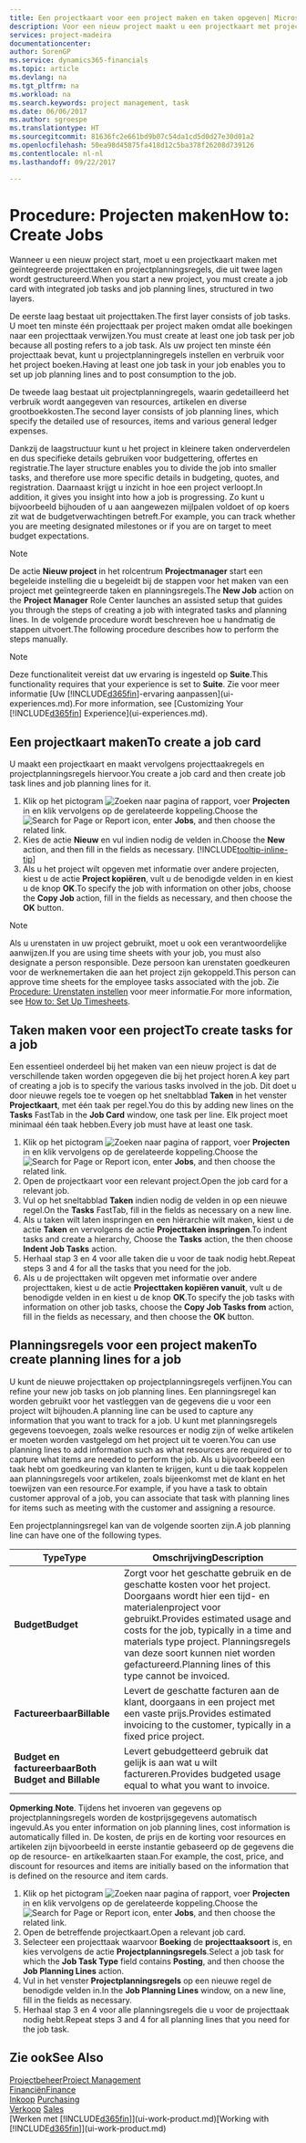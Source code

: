 ```yaml
---
title: Een projectkaart voor een project maken en taken opgeven| Microsoft Docs'
description: Voor een nieuw project maakt u een projectkaart met projecttaken en planningsregels om u te helpen voortgang en budgetten te beheren.
services: project-madeira
documentationcenter: 
author: SorenGP
ms.service: dynamics365-financials
ms.topic: article
ms.devlang: na
ms.tgt_pltfrm: na
ms.workload: na
ms.search.keywords: project management, task
ms.date: 06/06/2017
ms.author: sgroespe
ms.translationtype: HT
ms.sourcegitcommit: 81636fc2e661bd9b07c54da1cd5d0d27e30d01a2
ms.openlocfilehash: 50ea98d45875fa418d12c5ba378f26208d739126
ms.contentlocale: nl-nl
ms.lasthandoff: 09/22/2017

---
```

# <a name="how-to-create-jobs"></a><span data-ttu-id="0b83a-103">Procedure: Projecten maken</span><span class="sxs-lookup"><span data-stu-id="0b83a-103">How to: Create Jobs</span></span>
<span data-ttu-id="0b83a-104">Wanneer u een nieuw project start, moet u een projectkaart maken met geïntegreerde projecttaken en projectplanningsregels, die uit twee lagen wordt gestructureerd.</span><span class="sxs-lookup"><span data-stu-id="0b83a-104">When you start a new project, you must create a job card with integrated job tasks and job planning lines, structured in two layers.</span></span>  

<span data-ttu-id="0b83a-105">De eerste laag bestaat uit projecttaken.</span><span class="sxs-lookup"><span data-stu-id="0b83a-105">The first layer consists of job tasks.</span></span> <span data-ttu-id="0b83a-106">U moet ten minste één projecttaak per project maken omdat alle boekingen naar een projecttaak verwijzen.</span><span class="sxs-lookup"><span data-stu-id="0b83a-106">You must create at least one job task per job because all posting refers to a job task.</span></span> <span data-ttu-id="0b83a-107">Als uw project ten minste één projecttaak bevat, kunt u projectplanningregels instellen en verbruik voor het project boeken.</span><span class="sxs-lookup"><span data-stu-id="0b83a-107">Having at least one job task in your job enables you to set up job planning lines and to post consumption to the job.</span></span>

<span data-ttu-id="0b83a-108">De tweede laag bestaat uit projectplanningregels, waarin gedetailleerd het verbruik wordt aangegeven van resources, artikelen en diverse grootboekkosten.</span><span class="sxs-lookup"><span data-stu-id="0b83a-108">The second layer consists of job planning lines, which specify the detailed use of resources, items and various general ledger expenses.</span></span>

<span data-ttu-id="0b83a-109">Dankzij de laagstructuur kunt u het project in kleinere taken onderverdelen en dus specifieke details gebruiken voor budgettering, offertes en registratie.</span><span class="sxs-lookup"><span data-stu-id="0b83a-109">The layer structure enables you to divide the job into smaller tasks, and therefore use more specific details in budgeting, quotes, and registration.</span></span> <span data-ttu-id="0b83a-110">Daarnaast krijgt u inzicht in hoe een project verloopt.</span><span class="sxs-lookup"><span data-stu-id="0b83a-110">In addition, it gives you insight into how a job is progressing.</span></span> <span data-ttu-id="0b83a-111">Zo kunt u bijvoorbeeld bijhouden of u aan aangewezen mijlpalen voldoet of op koers zit wat de budgetverwachtingen betreft.</span><span class="sxs-lookup"><span data-stu-id="0b83a-111">For example, you can track whether you are meeting designated milestones or if you are on target to meet budget expectations.</span></span>

> [!NOTE]  
>   <span data-ttu-id="0b83a-112">De actie **Nieuw project** in het rolcentrum **Projectmanager** start een begeleide instelling die u begeleidt bij de stappen voor het maken van een project met geïntegreerde taken en planningsregels.</span><span class="sxs-lookup"><span data-stu-id="0b83a-112">The **New Job** action on the **Project Manager** Role Center launches an assisted setup that guides you through the steps of creating a job with integrated tasks and planning lines.</span></span> <span data-ttu-id="0b83a-113">In de volgende procedure wordt beschreven hoe u handmatig de stappen uitvoert.</span><span class="sxs-lookup"><span data-stu-id="0b83a-113">The following procedure describes how to perform the steps manually.</span></span>

> [!NOTE]  
>   <span data-ttu-id="0b83a-114">Deze functionaliteit vereist dat uw ervaring is ingesteld op **Suite**.</span><span class="sxs-lookup"><span data-stu-id="0b83a-114">This functionality requires that your experience is set to **Suite**.</span></span> <span data-ttu-id="0b83a-115">Zie voor meer informatie [Uw [!INCLUDE[d365fin](includes/d365fin_md.md)]-ervaring aanpassen](ui-experiences.md).</span><span class="sxs-lookup"><span data-stu-id="0b83a-115">For more information, see [Customizing Your [!INCLUDE[d365fin](includes/d365fin_md.md)] Experience](ui-experiences.md).</span></span>

## <a name="to-create-a-job-card"></a><span data-ttu-id="0b83a-116">Een projectkaart maken</span><span class="sxs-lookup"><span data-stu-id="0b83a-116">To create a job card</span></span>
<span data-ttu-id="0b83a-117">U maakt een projectkaart en maakt vervolgens projecttaakregels en projectplanningsregels hiervoor.</span><span class="sxs-lookup"><span data-stu-id="0b83a-117">You create a job card and then create job task lines and job planning lines for it.</span></span>

1. <span data-ttu-id="0b83a-118">Klik op het pictogram ![Zoeken naar pagina of rapport](media/ui-search/search_small.png "pictogram Zoeken naar pagina of rapport"), voer **Projecten** in en klik vervolgens op de gerelateerde koppeling.</span><span class="sxs-lookup"><span data-stu-id="0b83a-118">Choose the ![Search for Page or Report](media/ui-search/search_small.png "Search for Page or Report icon") icon, enter **Jobs**, and then choose the related link.</span></span>  
2. <span data-ttu-id="0b83a-119">Kies de actie **Nieuw** en vul indien nodig de velden in.</span><span class="sxs-lookup"><span data-stu-id="0b83a-119">Choose the **New** action, and then fill in the fields as necessary.</span></span> [!INCLUDE[tooltip-inline-tip](includes/tooltip-inline-tip_md.md)]
3. <span data-ttu-id="0b83a-120">Als u het project wilt opgeven met informatie over andere projecten, kiest u de actie **Project kopiëren**, vult u de benodigde velden in en kiest u de knop **OK**.</span><span class="sxs-lookup"><span data-stu-id="0b83a-120">To specify the job with information on other jobs, choose the **Copy Job** action, fill in the fields as necessary, and then choose the **OK** button.</span></span>

> [!NOTE]  
>   <span data-ttu-id="0b83a-121">Als u urenstaten in uw project gebruikt, moet u ook een verantwoordelijke aanwijzen.</span><span class="sxs-lookup"><span data-stu-id="0b83a-121">If you are using time sheets with your job, you must also designate a person responsible.</span></span> <span data-ttu-id="0b83a-122">Deze persoon kan urenstaten goedkeuren voor de werknemertaken die aan het project zijn gekoppeld.</span><span class="sxs-lookup"><span data-stu-id="0b83a-122">This person can approve time sheets for the employee tasks associated with the job.</span></span> <span data-ttu-id="0b83a-123">Zie [Procedure: Urenstaten instellen](projects-how-setup-time-sheets.md) voor meer informatie.</span><span class="sxs-lookup"><span data-stu-id="0b83a-123">For more information, see [How to: Set Up Timesheets](projects-how-setup-time-sheets.md).</span></span>

## <a name="to-create-tasks-for-a-job"></a><span data-ttu-id="0b83a-124">Taken maken voor een project</span><span class="sxs-lookup"><span data-stu-id="0b83a-124">To create tasks for a job</span></span>
<span data-ttu-id="0b83a-125">Een essentieel onderdeel bij het maken van een nieuw project is dat de verschillende taken worden opgegeven die bij het project horen.</span><span class="sxs-lookup"><span data-stu-id="0b83a-125">A key part of creating a job is to specify the various tasks involved in the job.</span></span> <span data-ttu-id="0b83a-126">Dit doet u door nieuwe regels toe te voegen op het sneltabblad **Taken** in het venster **Projectkaart**, met één taak per regel.</span><span class="sxs-lookup"><span data-stu-id="0b83a-126">You do this by adding new lines on the **Tasks** FastTab in the **Job Card** window, one task per line.</span></span> <span data-ttu-id="0b83a-127">Elk project moet minimaal één taak hebben.</span><span class="sxs-lookup"><span data-stu-id="0b83a-127">Every job must have at least one task.</span></span>

1. <span data-ttu-id="0b83a-128">Klik op het pictogram ![Zoeken naar pagina of rapport](media/ui-search/search_small.png "pictogram Zoeken naar pagina of rapport"), voer **Projecten** in en klik vervolgens op de gerelateerde koppeling.</span><span class="sxs-lookup"><span data-stu-id="0b83a-128">Choose the ![Search for Page or Report](media/ui-search/search_small.png "Search for Page or Report icon") icon, enter **Jobs**, and then choose the related link.</span></span>
2. <span data-ttu-id="0b83a-129">Open de projectkaart voor een relevant project.</span><span class="sxs-lookup"><span data-stu-id="0b83a-129">Open the job card for a relevant job.</span></span>
3. <span data-ttu-id="0b83a-130">Vul op het sneltabblad **Taken** indien nodig de velden in op een nieuwe regel.</span><span class="sxs-lookup"><span data-stu-id="0b83a-130">On the **Tasks** FastTab, fill in the fields as necessary on a new line.</span></span>
4. <span data-ttu-id="0b83a-131">Als u taken wilt laten inspringen en een hiërarchie wilt maken, kiest u de actie **Taken** en vervolgens de actie **Projecttaken inspringen**.</span><span class="sxs-lookup"><span data-stu-id="0b83a-131">To indent tasks and create a hierarchy, Choose the **Tasks** action, the then choose **Indent Job Tasks** action.</span></span>
5. <span data-ttu-id="0b83a-132">Herhaal stap 3 en 4 voor alle taken die u voor de taak nodig hebt.</span><span class="sxs-lookup"><span data-stu-id="0b83a-132">Repeat steps 3 and 4 for all the tasks that you need for the job.</span></span>
6. <span data-ttu-id="0b83a-133">Als u de projecttaken wilt opgeven met informatie over andere projecttaken, kiest u de actie **Projecttaken kopiëren vanuit**, vult u de benodigde velden in en kiest u de knop **OK**.</span><span class="sxs-lookup"><span data-stu-id="0b83a-133">To specify the job tasks with information on other job tasks, choose the **Copy Job Tasks from** action, fill in the fields as necessary, and then choose the **OK** button.</span></span>

## <a name="to-create-planning-lines-for-a-job"></a><span data-ttu-id="0b83a-134">Planningsregels voor een project maken</span><span class="sxs-lookup"><span data-stu-id="0b83a-134">To create planning lines for a job</span></span>
<span data-ttu-id="0b83a-135">U kunt de nieuwe projecttaken op projectplanningsregels verfijnen.</span><span class="sxs-lookup"><span data-stu-id="0b83a-135">You can refine your new job tasks on job planning lines.</span></span> <span data-ttu-id="0b83a-136">Een planningsregel kan worden gebruikt voor het vastleggen van de gegevens die u voor een project wilt bijhouden.</span><span class="sxs-lookup"><span data-stu-id="0b83a-136">A planning line can be used to capture any information that you want to track for a job.</span></span> <span data-ttu-id="0b83a-137">U kunt met planningsregels gegevens toevoegen, zoals welke resources er nodig zijn of welke artikelen er moeten worden vastgelegd om het project uit te voeren.</span><span class="sxs-lookup"><span data-stu-id="0b83a-137">You can use planning lines to add information such as what resources are required or to capture what items are needed to perform the job.</span></span> <span data-ttu-id="0b83a-138">Als u bijvoorbeeld een taak hebt om goedkeuring van klanten te krijgen, kunt u die taak koppelen aan planningsregels voor artikelen, zoals bijeenkomst met de klant en het toewijzen van een resource.</span><span class="sxs-lookup"><span data-stu-id="0b83a-138">For example, if you have a task to obtain customer approval of a job, you can associate that task with planning lines for items such as meeting with the customer and assigning a resource.</span></span>  

<span data-ttu-id="0b83a-139">Een projectplanningsregel kan van de volgende soorten zijn.</span><span class="sxs-lookup"><span data-stu-id="0b83a-139">A job planning line can have one of the following types.</span></span>  

| <span data-ttu-id="0b83a-140">Type</span><span class="sxs-lookup"><span data-stu-id="0b83a-140">Type</span></span> | <span data-ttu-id="0b83a-141">Omschrijving</span><span class="sxs-lookup"><span data-stu-id="0b83a-141">Description</span></span> |
| --- | --- |
| <span data-ttu-id="0b83a-142">**Budget**</span><span class="sxs-lookup"><span data-stu-id="0b83a-142">**Budget**</span></span> |<span data-ttu-id="0b83a-143">Zorgt voor het geschatte gebruik en de geschatte kosten voor het project. Doorgaans wordt hier een tijd- en materialenproject voor gebruikt.</span><span class="sxs-lookup"><span data-stu-id="0b83a-143">Provides estimated usage and costs for the job, typically in a time and materials type project.</span></span> <span data-ttu-id="0b83a-144">Planningsregels van deze soort kunnen niet worden gefactureerd.</span><span class="sxs-lookup"><span data-stu-id="0b83a-144">Planning lines of this type cannot be invoiced.</span></span> |
| <span data-ttu-id="0b83a-145">**Factureerbaar**</span><span class="sxs-lookup"><span data-stu-id="0b83a-145">**Billable**</span></span> |<span data-ttu-id="0b83a-146">Levert de geschatte facturen aan de klant, doorgaans in een project met een vaste prijs.</span><span class="sxs-lookup"><span data-stu-id="0b83a-146">Provides estimated invoicing to the customer, typically in a fixed price project.</span></span> |
| <span data-ttu-id="0b83a-147">**Budget en factureerbaar**</span><span class="sxs-lookup"><span data-stu-id="0b83a-147">**Both Budget and Billable**</span></span> |<span data-ttu-id="0b83a-148">Levert gebudgetteerd gebruik dat gelijk is aan wat u wilt factureren.</span><span class="sxs-lookup"><span data-stu-id="0b83a-148">Provides budgeted usage equal to what you want to invoice.</span></span> |

<span data-ttu-id="0b83a-149">**Opmerking**.</span><span class="sxs-lookup"><span data-stu-id="0b83a-149">**Note**.</span></span> <span data-ttu-id="0b83a-150">Tijdens het invoeren van gegevens op projectplanningsregels worden de kostprijsgegevens automatisch ingevuld.</span><span class="sxs-lookup"><span data-stu-id="0b83a-150">As you enter information on job planning lines, cost information is automatically filled in.</span></span> <span data-ttu-id="0b83a-151">De kosten, de prijs en de korting voor resources en artikelen zijn bijvoorbeeld in eerste instantie gebaseerd op de gegevens die op de resource- en artikelkaarten staan.</span><span class="sxs-lookup"><span data-stu-id="0b83a-151">For example, the cost, price, and discount for resources and items are initially based on the information that is defined on the resource and item cards.</span></span>

1. <span data-ttu-id="0b83a-152">Klik op het pictogram ![Zoeken naar pagina of rapport](media/ui-search/search_small.png "pictogram Zoeken naar pagina of rapport"), voer **Projecten** in en klik vervolgens op de gerelateerde koppeling.</span><span class="sxs-lookup"><span data-stu-id="0b83a-152">Choose the ![Search for Page or Report](media/ui-search/search_small.png "Search for Page or Report icon") icon, enter **Jobs**, and then choose the related link.</span></span>
2. <span data-ttu-id="0b83a-153">Open de betreffende projectkaart.</span><span class="sxs-lookup"><span data-stu-id="0b83a-153">Open a relevant job card.</span></span>
3. <span data-ttu-id="0b83a-154">Selecteer een projecttaak waarvoor **Boeking** de **projecttaaksoort** is, en kies vervolgens de actie **Projectplanningsregels**.</span><span class="sxs-lookup"><span data-stu-id="0b83a-154">Select a job task for which the **Job Task Type** field contains **Posting**, and then choose the **Job Planning Lines** action.</span></span>  
4. <span data-ttu-id="0b83a-155">Vul in het venster **Projectplanningsregels** op een nieuwe regel de benodigde velden in.</span><span class="sxs-lookup"><span data-stu-id="0b83a-155">In the **Job Planning Lines** window, on a new line, fill in the fields as necessary.</span></span>
5. <span data-ttu-id="0b83a-156">Herhaal stap 3 en 4 voor alle planningsregels die u voor de projecttaak nodig hebt.</span><span class="sxs-lookup"><span data-stu-id="0b83a-156">Repeat steps 3 and 4 for all planning lines that you need for the job task.</span></span>

## <a name="see-also"></a><span data-ttu-id="0b83a-157">Zie ook</span><span class="sxs-lookup"><span data-stu-id="0b83a-157">See Also</span></span>
[<span data-ttu-id="0b83a-158">Projectbeheer</span><span class="sxs-lookup"><span data-stu-id="0b83a-158">Project Management</span></span>](projects-manage-projects.md)  
[<span data-ttu-id="0b83a-159">Financiën</span><span class="sxs-lookup"><span data-stu-id="0b83a-159">Finance</span></span>](finance.md)  
<span data-ttu-id="0b83a-160">[Inkoop](purchasing-manage-purchasing.md)       </span><span class="sxs-lookup"><span data-stu-id="0b83a-160">[Purchasing](purchasing-manage-purchasing.md)       </span></span>  
<span data-ttu-id="0b83a-161">[Verkoop](sales-manage-sales.md)    </span><span class="sxs-lookup"><span data-stu-id="0b83a-161">[Sales](sales-manage-sales.md)    </span></span>  
<span data-ttu-id="0b83a-162">[Werken met [!INCLUDE[d365fin](includes/d365fin_md.md)]](ui-work-product.md)</span><span class="sxs-lookup"><span data-stu-id="0b83a-162">[Working with [!INCLUDE[d365fin](includes/d365fin_md.md)]](ui-work-product.md)</span></span>  

